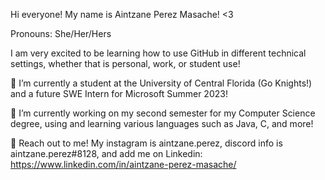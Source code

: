 Hi everyone!
My name is Aintzane Perez Masache! <3

Pronouns: She/Her/Hers

I am very excited to be learning how to use GitHub in different technical settings, whether that is personal, work, or student use!

🌱 I’m currently a student at the University of Central Florida (Go Knights!) and a future SWE Intern for Microsoft Summer 2023!

🔭 I’m currently working on my second semester for my Computer Science degree, using and learning various languages such as Java, C, and more!

👯 Reach out to me! My instagram is aintzane.perez, discord info is aintzane.perez#8128, and add me on Linkedin: https://www.linkedin.com/in/aintzane-perez-masache/
	
	

<!--
**aintzanepm/aintzanepm** is a ✨ _special_ ✨ repository because its `README.md` (this file) appears on your GitHub profile.

Here are some ideas to get you started:

- 🔭 I’m currently working on ...
- 🌱 I’m currently learning ...
- 👯 I’m looking to collaborate on ...
- 🤔 I’m looking for help with ...
- 💬 Ask me about ...
- 📫 How to reach me: ...
- 😄 Pronouns: ...
- ⚡ Fun fact: ...
-->
